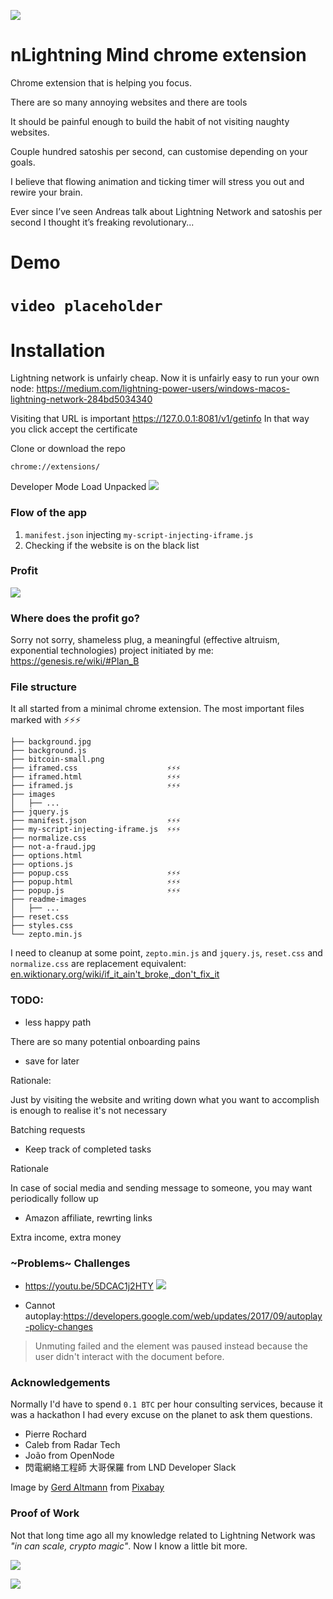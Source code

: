 ![](readme-images/bitcoin-games-logo.png)
# nLightning Mind chrome extension

Chrome extension that is helping you focus.

There are so many annoying websites and there are tools 

It should be painful enough to build the habit of not visiting naughty websites.

Couple hundred satoshis per second, can customise depending on your goals.

I believe that flowing animation and ticking timer will stress you out and rewire your brain.

Ever since I’ve seen Andreas talk about Lightning Network and satoshis per second I thought it’s freaking revolutionary...


# Demo

# `video placeholder`


# Installation

Lightning network is unfairly cheap. Now it is unfairly easy to run your own node:
https://medium.com/lightning-power-users/windows-macos-lightning-network-284bd5034340


Visiting that URL is important
https://127.0.0.1:8081/v1/getinfo
In that way you click accept the certificate


Clone or download the repo

`chrome://extensions/`

Developer Mode
Load Unpacked
![](readme-images/developer-mode.png)


### Flow of the app
1. `manifest.json` injecting `my-script-injecting-iframe.js`
2. Checking if the website is on the black list


### Profit

![](readme-images/activity.gif)


### Where does the profit go?
Sorry not sorry, shameless plug, a meaningful (effective altruism, exponential technologies) project initiated by me: https://genesis.re/wiki/#Plan_B


### File structure
It all started from a minimal chrome extension. The most important files marked with ⚡️️⚡️⚡️️

```
├── background.jpg
├── background.js
├── bitcoin-small.png
├── iframed.css                    ⚡️️⚡️⚡️️
├── iframed.html                   ⚡️️⚡️⚡️️
├── iframed.js                     ⚡️️⚡️⚡️️
├── images
│   ├── ...
├── jquery.js
├── manifest.json                  ⚡️️⚡️⚡️️
├── my-script-injecting-iframe.js  ⚡️️⚡️⚡️️
├── normalize.css
├── not-a-fraud.jpg
├── options.html
├── options.js
├── popup.css                      ⚡️️⚡️⚡️️
├── popup.html                     ⚡️️⚡️⚡️️
├── popup.js                       ⚡️️⚡️⚡️️
├── readme-images
│   ├── ...
├── reset.css
├── styles.css
└── zepto.min.js
```

I need to cleanup at some point, `zepto.min.js` and `jquery.js`, `reset.css` and `normalize.css` are replacement equivalent: [en.wiktionary.org/wiki/if_it_ain't_broke,_don't_fix_it](https://en.wiktionary.org/wiki/if_it_ain%27t_broke,_don%27t_fix_it)


### TODO:

* less happy path

There are so many potential onboarding pains

* save for later

Rationale:

Just by visiting the website and writing down what you want to accomplish is enough to realise it's not necessary

Batching requests


* Keep track of completed tasks

Rationale

In case of social media and sending message to someone, you may want periodically follow up


* Amazon affiliate, rewrting links 

Extra income, extra money

### ~Problems~ Challenges

* https://youtu.be/5DCAC1j2HTY
[![](readme-images/bbc-showdown.jpg)](https://youtu.be/5DCAC1j2HTY)

* Cannot autoplay:https://developers.google.com/web/updates/2017/09/autoplay-policy-changes
> Unmuting failed and the element was paused instead because the user didn't interact with the document before.


### Acknowledgements

Normally I'd have to spend `0.1 BTC` per hour consulting services, because it was a hackathon I had every excuse on the planet to ask them questions.

* Pierre Rochard
* Caleb from Radar Tech
* João from OpenNode
* 閃電網絡工程師 大哥保羅 from LND Developer Slack


Image by [Gerd Altmann](https://pixabay.com/users/geralt-9301/?utm_source=link-attribution&amp;utm_medium=referral&amp;utm_campaign=image&amp;utm_content=4062449) from [Pixabay](https://pixabay.com/?utm_source=link-attribution&amp;utm_medium=referral&amp;utm_campaign=image&amp;utm_content=4062449)

### Proof of Work
Not that long time ago all my knowledge related to Lightning Network was *"in can scale, crypto magic"*. Now I know a little bit more.

![](readme-images/pow-open.png)

![](readme-images/pow-close.png)
